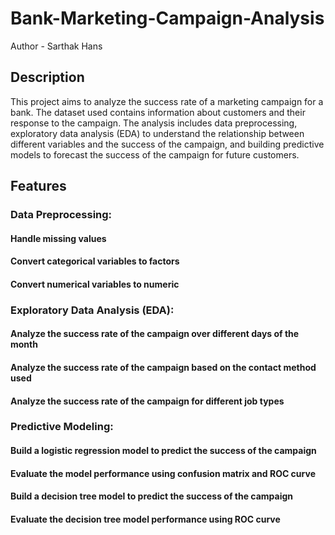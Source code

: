# Bank-Marketing-Campaign-Analysis
Author - Sarthak Hans

## Description
This project aims to analyze the success rate of a marketing campaign for a bank. The dataset used contains information about customers and their response to the campaign. The analysis includes data preprocessing, exploratory data analysis (EDA) to understand the relationship between different variables and the success of the campaign, and building predictive models to forecast the success of the campaign for future customers.

## Features
### Data Preprocessing:
#### Handle missing values
#### Convert categorical variables to factors
#### Convert numerical variables to numeric
### Exploratory Data Analysis (EDA):
#### Analyze the success rate of the campaign over different days of the month
#### Analyze the success rate of the campaign based on the contact method used
#### Analyze the success rate of the campaign for different job types
### Predictive Modeling:
#### Build a logistic regression model to predict the success of the campaign
#### Evaluate the model performance using confusion matrix and ROC curve
#### Build a decision tree model to predict the success of the campaign
#### Evaluate the decision tree model performance using ROC curve
